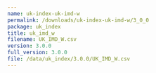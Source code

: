 ```yaml
---
name: uk-index-uk-imd-w
permalink: /downloads/uk-index-uk-imd-w/3_0_0
package: uk_index
title: uk_imd_w
filename: UK_IMD_W.csv
version: 3.0.0
full_version: 3.0.0
file: /data/uk_index/3.0.0/UK_IMD_W.csv
---
```


